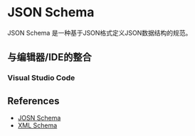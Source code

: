 # JSON Schema

JSON Schema 是一种基于JSON格式定义JSON数据结构的规范。

## 与编辑器/IDE的整合

### Visual Studio Code

## References

- [JOSN Schema](https://json-schema.org/)
- [XML Schema](https://www.w3.org/standards/xml/schema)